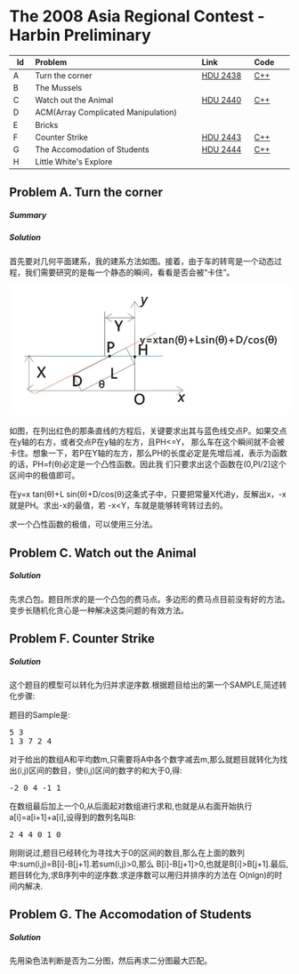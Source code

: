 # The 2008 Asia Regional Contest - Harbin Preliminary

<table>
<thead>
<th width='40px' align='center'>Id</th>
<th width='500px' align='left'>Problem</th>
<th width='130px' align='left'>Link</th>
<th width='80px' align='left'>Code</th>
</thead>
<tbody>
<tr><td>A</td>   <td>Turn the corner</td>   <td><a href='http://acm.hdu.edu.cn/showproblem.php?pid=2438'>HDU 2438</a></td>   <td><a href='hdu2438.cpp'>C++</a></td>   </tr>
<tr><td>B</td>   <td>The Mussels</td>   <td></td>   <td></td>   </tr>
<tr><td>C</td>   <td>Watch out the Animal</td>   <td><a href='http://acm.hdu.edu.cn/showproblem.php?pid=2440'>HDU 2440</a></td>   <td><a href='hdu2440.cpp'>C++</a></td>   </tr>
<tr><td>D</td>   <td>ACM(Array Complicated Manipulation)</td>   <td></td>   <td></td>   </tr>
<tr><td>E</td>   <td>Bricks</td>   <td></td>   <td></td>   </tr>
<tr><td>F</td>   <td>Counter Strike</td>   <td><a href='http://acm.hdu.edu.cn/showproblem.php?pid=2443'>HDU 2443</a></td>   <td><a href='hdu2443.cpp'>C++</a></td>   </tr>
<tr><td>G</td>   <td>The Accomodation of Students</td>   <td><a href='http://acm.hdu.edu.cn/showproblem.php?pid=2444'>HDU 2444</a></td>   <td><a href='hdu2444.cpp'>C++</a></td>   </tr>
<tr><td>H</td>   <td>Little White's Explore</td>   <td></td>   <td></td>   </tr>
</tbody>
</table>

## Problem A. Turn the corner


##### Summary

##### Solution
首先要对几何平面建系，我的建系方法如图。接着，由于车的转弯是一个动态过程，我们需要研究的是每一个静态的瞬间，看看是否会被“卡住”。 

![HDU 2438 Image 1](img/hdu2438_img1.jpg "HDU 2438 Image 1")

如图，在列出红色的那条直线的方程后，关键要求出其与蓝色线交点P。如果交点在y轴的右方，或者交点P在y轴的左方，且PH\<=Y， 那么车在这个瞬间就不会被卡住。想象一下，若P在Y轴的左方，那么PH的长度必定是先增后减，表示为函数的话，PH=f(θ)必定是一个凸性函数。因此我 们只要求出这个函数在(0,PI/2]这个区间中的极值即可。

在y=x tan(θ)+L sin(θ)+D/cos(θ)这条式子中，只要把常量X代进y，反解出x，-x就是PH。求出-x的最值，若 -x\<Y，车就是能够转弯转过去的。

求一个凸性函数的极值，可以使用三分法。 





## Problem C. Watch out the Animal

##### Solution

先求凸包。题目所求的是一个凸包的费马点。多边形的费马点目前没有好的方法。变步长随机化贪心是一种解决这类问题的有效方法。 




## Problem F. Counter Strike

##### Solution
这个题目的模型可以转化为归并求逆序数.根据题目给出的第一个SAMPLE,简述转化步骤:

题目的Sample是:
<pre>
5 3
1 3 7 2 4
</pre>

对于给出的数组A和平均数m,只需要将A中各个数字减去m,那么就题目就转化为找出(i,j)区间的数目，使(i,j)区间的数字的和大于0,得: 

<pre>
-2 0 4 -1 1
</pre>

在数组最后加上一个0,从后面起对数组进行求和,也就是从右面开始执行a[i]=a[i+1]+a[i],设得到的数列名叫B: 
<pre>
2 4 4 0 1 0
</pre>

刚刚说过,题目已经转化为寻找大于0的区间的数目,那么在上面的数列中:sum(i,j)=B[i]-B[j+1].若sum(i,j)>0,那么 B[i]-B[j+1]>0,也就是B[i]>B[j+1].最后,题目转化为,求B序列中的逆序数.求逆序数可以用归并排序的方法在 O(nlgn)的时间内解决. 



## Problem G. The Accomodation of Students

##### Solution

先用染色法判断是否为二分图，然后再求二分图最大匹配。 
